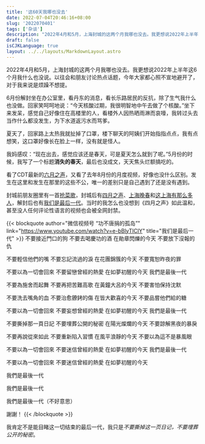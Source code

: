 ```yaml
---
title: '这60天我哪也没去'
date: 2022-07-04T20:46:16+08:00
slug: '2022070401'
tags: ['杂谈']
description: "2022年4月和5月，上海封城的这两个月我哪也没去。我更想说2022年上半年这6个月我什么也没说。以往会和朋友讨论热点话题，今年大家都心照不宣地避开了，对于我来说是烦躁不想提。"
draft: false
isCJKLanguage: true
layout: ../../layouts/MarkdownLayout.astro
---
```

2022年4月和5月，上海封城的这两个月我哪也没去。我更想说2022年上半年这6个月我什么也没说。以往会和朋友讨论热点话题，今年大家都心照不宣地避开了，对于我来说是烦躁不想提。

6月份解封坐在办公室里，看丹东的消息，看长乐路居民的反抗，除了生气我什么也没做。回家笑呵呵地说：“今天核酸过期，我很明智地中午去做了个核酸。”坐下来发呆，感觉自己好像住在高楼里的人，看楼外人因热晒雨淋而哀嚎，我转过头去当作什么都没发生，为下水道返污水而骂爹。

夏天了，回家路上太热我就扯掉了口罩，楼下聊天的阿姨们开始指指点点，我有点想笑，这口罩好像长在脸上一样，没有就是怪人。

我妈感叹：“现在出去，感觉应该还是春天，可是夏天怎么就到了呢。”5月份的时候，我写了一个标题**消失的春天**，最后也没成文，天天焦头烂额搞吃的。

看了CDT最新的[六月之声](https://chinadigitaltimes.net/chinese/683434.html)，又看了去年8月份的月度视频，好像也没什么区别。发生在这里和发生在那里的这些不公，唯一的差别只是自己遇到了还是没有遇到。

封城前朋友圈里有一首[抢菜歌](https://www.youtube.com/watch?v=2FcLcwQKtvY)，封城后有[四月之声](https://www.youtube.com/watch?v=38_thLXNHY8)、[上海晚春](https://www.youtube.com/watch?v=vPliTrLyP00)和[这上海有那么多人](https://www.youtube.com/watch?v=2LKfeY1tm-c)，解封后也有[我们是最后一代](https://www.youtube.com/watch?v=r8JpTX1d1Ro)。当时的我怎么也没想到《四月之声》如此温和，甚至没人任何评论性语言的视频也会被全网封禁。

{{< blockquote author="微信视频号 “功不唐捐的孤岛”" link="https://www.youtube.com/watch?v=e-bBlyTIClY" title="我们是最后一代" >}}
不要接近門口的狗 不要去喝慶功的酒 在勛章閃爍的今天 不要放下沒報的仇

不要輕信他們的嘴 不要忘記流過的淚 在花團錦簇的今天 不要寬恕昨夜的罪

不要以為一切會回來 不要留戀曾經的熱愛 在如夢初醒的今天 我們是最後一代

不要為施舍而起舞 不要再把苦難高歌 在黃鐘大呂的今天 不要害怕保持沈默

不要洗去嘴角的血 不要治愈鐐銬的傷 在皆大歡喜的今天 不要品嘗他們給的糖

不要以為一切會回來 不要妄想曾經的熱愛 在如夢初醒的今天 我們是最後一代

不要撕掉那一頁日記 不要埋葬公開的秘密 在陽光燦爛的今天 不要諒解黑夜的暴戾

不要再說從來如此 不要重新陷入習慣 在風平浪靜的今天 不要以為這不是暴風眼

不要以為一切會回來 不要迷信曾經的熱愛 在如夢初醒的今天 我們是最後一代

不要以為一切會回來 不要迷信曾經的熱愛 在如夢初醒的今天

我們是最後一代

我們是最後一代

我們是最後一代（不好意思）

謝謝！
{{< /blockquote >}}

我肯定不是能目睹这一切结束的最后一代，我只是*不要撕掉这一页日记，不要埋葬公开的秘密*。
